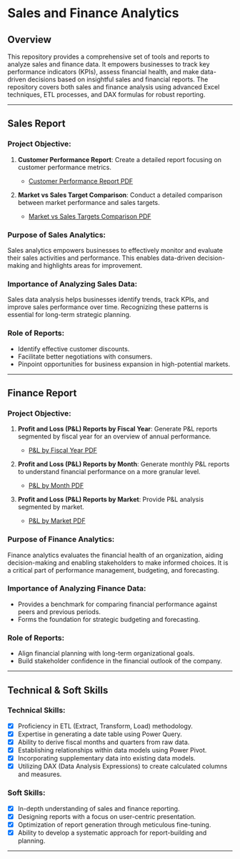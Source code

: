 # Sales and Finance Analytics

## Overview

This repository provides a comprehensive set of tools and reports to analyze sales and finance data. It empowers businesses to track key performance indicators (KPIs), assess financial health, and make data-driven decisions based on insightful sales and financial reports. The repository covers both sales and finance analysis using advanced Excel techniques, ETL processes, and DAX formulas for robust reporting.

---

## Sales Report

### Project Objective:

1. **Customer Performance Report**: Create a detailed report focusing on customer performance metrics.
   - [Customer Performance Report PDF](https://github.com/akasahilsingh/excel-sales-analytics/blob/main/Customer%20Net%20Sales.pdf)

2. **Market vs Sales Target Comparison**: Conduct a detailed comparison between market performance and sales targets.
   - [Market vs Sales Targets Comparison PDF](https://github.com/akasahilsingh/excel-sales-analytics/blob/main/Market%20Performance%20vs%20Target%20Report.pdf)

### Purpose of Sales Analytics:
Sales analytics empowers businesses to effectively monitor and evaluate their sales activities and performance. This enables data-driven decision-making and highlights areas for improvement.

### Importance of Analyzing Sales Data:
Sales data analysis helps businesses identify trends, track KPIs, and improve sales performance over time. Recognizing these patterns is essential for long-term strategic planning.

### Role of Reports:
- Identify effective customer discounts.
- Facilitate better negotiations with consumers.
- Pinpoint opportunities for business expansion in high-potential markets.

---

## Finance Report

### Project Objective:

1. **Profit and Loss (P&L) Reports by Fiscal Year**: Generate P&L reports segmented by fiscal year for an overview of annual performance.
   - [P&L by Fiscal Year PDF](https://github.com/akasahilsingh/excel-sales-analytics/blob/main/P%26L.pdf)

2. **Profit and Loss (P&L) Reports by Month**: Generate monthly P&L reports to understand financial performance on a more granular level.
   - [P&L by Month PDF](https://github.com/akasahilsingh/excel-sales-analytics/blob/main/P%26L.pdf)
3. **Profit and Loss (P&L) Reports by Market**: Provide P&L analysis segmented by market.
   - [P&L by Market PDF](https://github.com/akasahilsingh/excel-sales-analytics/blob/main/P%26L.pdf)

### Purpose of Finance Analytics:
Finance analytics evaluates the financial health of an organization, aiding decision-making and enabling stakeholders to make informed choices. It is a critical part of performance management, budgeting, and forecasting.

### Importance of Analyzing Finance Data:
- Provides a benchmark for comparing financial performance against peers and previous periods.
- Forms the foundation for strategic budgeting and forecasting.

### Role of Reports:
- Align financial planning with long-term organizational goals.
- Build stakeholder confidence in the financial outlook of the company.

---

## Technical & Soft Skills

### Technical Skills:
- [x] Proficiency in ETL (Extract, Transform, Load) methodology.
- [x] Expertise in generating a date table using Power Query.
- [x] Ability to derive fiscal months and quarters from raw data.
- [x] Establishing relationships within data models using Power Pivot.
- [x] Incorporating supplementary data into existing data models.
- [x] Utilizing DAX (Data Analysis Expressions) to create calculated columns and measures.

### Soft Skills:
- [x] In-depth understanding of sales and finance reporting.
- [x] Designing reports with a focus on user-centric presentation.
- [x] Optimization of report generation through meticulous fine-tuning.
- [x] Ability to develop a systematic approach for report-building and planning.

---

